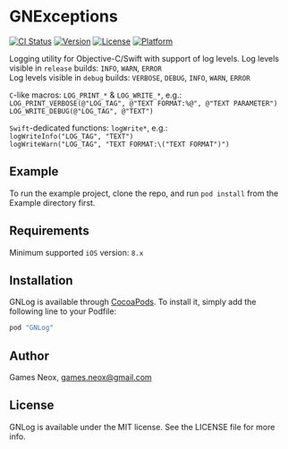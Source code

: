 # GNExceptions

[![CI Status](http://img.shields.io/travis/games-neox/GNLog.svg?style=flat)](https://travis-ci.org/games-neox/GNLog)
[![Version](https://img.shields.io/cocoapods/v/GNLog.svg?style=flat)](http://cocoapods.org/pods/GNLog)
[![License](https://img.shields.io/cocoapods/l/GNLog.svg?style=flat)](http://cocoapods.org/pods/GNLog)
[![Platform](https://img.shields.io/cocoapods/p/GNLog.svg?style=flat)](http://cocoapods.org/pods/GNLog)

Logging utility for Objective-C/Swift with support of log levels.
Log levels visible in `release` builds: `INFO`, `WARN`, `ERROR`  
Log levels visible in `debug` builds: `VERBOSE`, `DEBUG`, `INFO`, `WARN`, `ERROR`  

`C`-like macros: `LOG_PRINT_*` & `LOG_WRITE_*`, e.g.:  
`LOG_PRINT_VERBOSE(@"LOG_TAG", @"TEXT FORMAT:%@", @"TEXT PARAMETER")`  
`LOG_WRITE_DEBUG(@"LOG_TAG", @"TEXT")`  

`Swift`-dedicated functions: `logWrite*`, e.g.:  
`logWriteInfo("LOG_TAG", "TEXT")`  
`logWriteWarn("LOG_TAG", "TEXT FORMAT:\("TEXT FORMAT")")`  

## Example

To run the example project, clone the repo, and run `pod install` from the Example directory first.

## Requirements

Minimum supported `iOS` version: `8.x`

## Installation

GNLog is available through [CocoaPods](http://cocoapods.org). To install
it, simply add the following line to your Podfile:

```ruby
pod "GNLog"
```

## Author

Games Neox, games.neox@gmail.com

## License

GNLog is available under the MIT license. See the LICENSE file for more info.
